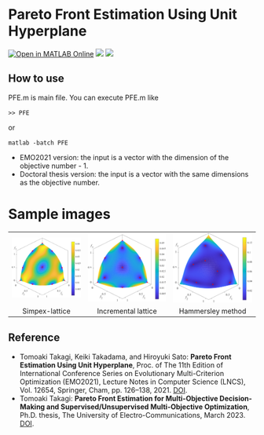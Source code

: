 # Pareto Front Estimation Using Unit Hyperplane
[![Open in MATLAB Online](https://www.mathworks.com/images/responsive/global/open-in-matlab-online.svg)](https://matlab.mathworks.com/open/github/v1?repo=tomtkg/Pareto-Front-Estimation)
![](https://img.shields.io/github/languages/code-size/tomtkg/Pareto-Front-Estimation)
![](https://img.shields.io/github/last-commit/tomtkg/Pareto-Front-Estimation)

## How to use
PFE.m is main file. You can execute PFE.m like
```
>> PFE
```
or
```
matlab -batch PFE
```

* EMO2021 version: the input is a vector with the dimension of the objective number - 1.
* Doctoral thesis version: the input is a vector with the same dimensions as the objective number.

# Sample images
||||
|:-:|:-:|:-:|
|![image](Data/png/D6SLD.png)|![image](Data/png/D6ILD.png)|![image](Data/png/D6UDH.png)|
|Simpex-lattice|Incremental lattice|Hammersley method|

## Reference
* Tomoaki Takagi, Keiki Takadama, and Hiroyuki Sato: **Pareto Front Estimation Using Unit Hyperplane**, Proc. of The 11th Edition of International Conference Series on Evolutionary Multi-Criterion Optimization (EMO2021), Lecture Notes in Computer Science (LNCS), Vol. 12654, Springer, Cham, pp. 126–138, 2021. [DOI](https://doi.org/10.1007/978-3-030-72062-9_11).
* Tomoaki Takagi: **Pareto Front Estimation for Multi-Objective Decision-Making and Supervised/Unsupervised Multi-Objective Optimization**, Ph.D. thesis, The University of Electro-Communications, March 2023. [DOI](http://doi.org/10.18952/00010335).
